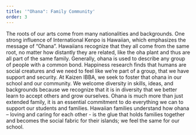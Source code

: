 ```yaml
---
title: '"Ohana": Family Community'
order: 3
---
```



The roots of our arts come from many nationalities and backgrounds. One strong influence of International Kenpo is Hawaiian, which emphasizes the message of “Ohana”. Hawaiians recognize that they all come from the same root, no matter how distantly they are related, like the oha plant and thus are all part of the same family. Generally, ohana is used to describe any group of people with a common bond. Happiness research finds that humans are social creatures and we need to feel like we’re part of a group, that we have support and security. At Kaizen IBBA, we seek to foster that ohana in our school and our community. We welcome diversity in skills, ideas, and backgrounds because we recognize that it is in diversity that we better learn to accept others and grow ourselves. Ohana is much more than just extended family, it is an essential commitment to do everything we can to support our students and families. Hawaiian families understand how ohana – loving and caring for each other - is the glue that holds families together and becomes the social fabric for their islands; we feel the same for our school.